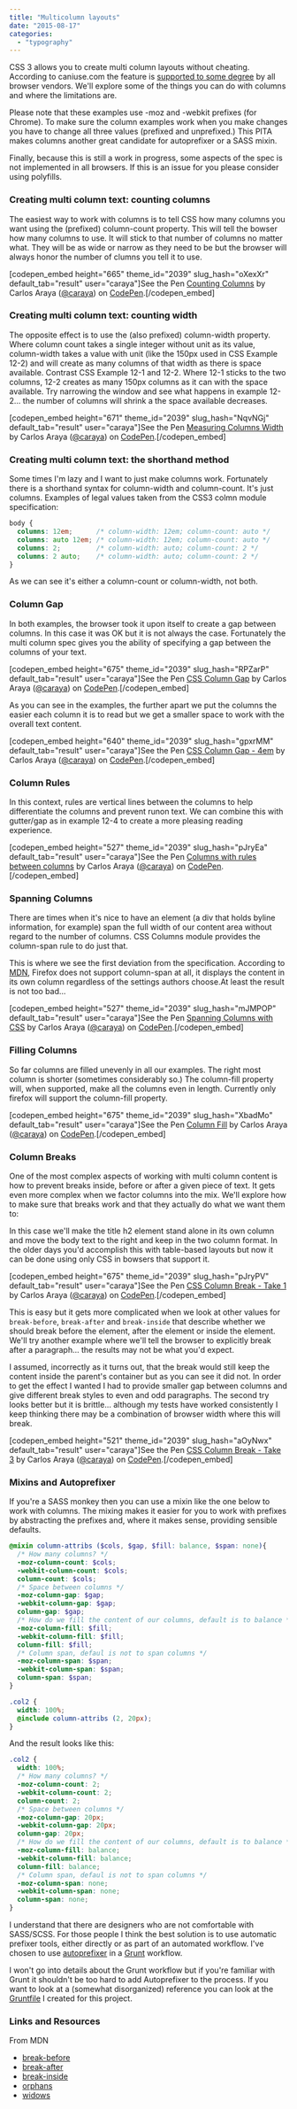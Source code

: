 ```yaml
---
title: "Multicolumn layouts"
date: "2015-08-17"
categories: 
  - "typography"
---
```


CSS 3 allows you to create multi column layouts without cheating. According to caniuse.com the feature is [supported to some degree](http://caniuse.com/#feat=multicolumn) by all browser vendors. We'll explore some of the things you can do with columns and where the limitations are.

Please note that these examples use -moz and -webkit prefixes (for Chrome). To make sure the column examples work when you make changes you have to change all three values (prefixed and unprefixed.) This PITA makes columns another great candidate for autoprefixer or a SASS mixin.

Finally, because this is still a work in progress, some aspects of the spec is not implemented in all browsers. If this is an issue for you please consider using polyfills.

### Creating multi column text: counting columns

The easiest way to work with columns is to tell CSS how many columns you want using the (prefixed) column-count property. This will tell the bowser how many columns to use. It will stick to that number of columns no matter what. They will be as wide or narrow as they need to be but the browser will always honor the number of clumns you tell it to use.

\[codepen\_embed height="665" theme\_id="2039" slug\_hash="oXexXr" default\_tab="result" user="caraya"\]See the Pen [Counting Columns](http://codepen.io/caraya/pen/oXexXr/) by Carlos Araya ([@caraya](http://codepen.io/caraya)) on [CodePen](http://codepen.io).\[/codepen\_embed\]

### Creating multi column text: counting width

The opposite effect is to use the (also prefixed) column-width property. Where column count takes a single integer without unit as its value, column-width takes a value with unit (like the 150px used in CSS Example 12-2) and will create as many columns of that width as there is space available. Contrast CSS Example 12-1 and 12-2. Where 12-1 sticks to the two columns, 12-2 creates as many 150px columns as it can with the space available. Try narrowing the window and see what happens in example 12-2... the number of columns will shrink a the space available decreases.

\[codepen\_embed height="671" theme\_id="2039" slug\_hash="NqvNGj" default\_tab="result" user="caraya"\]See the Pen [Measuring Columns Width](http://codepen.io/caraya/pen/NqvNGj/) by Carlos Araya ([@caraya](http://codepen.io/caraya)) on [CodePen](http://codepen.io).\[/codepen\_embed\]

### Creating multi column text: the shorthand method

Some times I'm lazy and I want to just make columns work. Fortunately there is a shorthand syntax for column-width and column-count. It's just columns. Examples of legal values taken from the CSS3 colmn module specification:

```css
body {
  columns: 12em;      /* column-width: 12em; column-count: auto */
  columns: auto 12em; /* column-width: 12em; column-count: auto */
  columns: 2;         /* column-width: auto; column-count: 2 */
  columns: 2 auto;    /* column-width: auto; column-count: 2 */
}
```

As we can see it's either a column-count or column-width, not both.

### Column Gap

In both examples, the browser took it upon itself to create a gap between columns. In this case it was OK but it is not always the case. Fortunately the multi column spec gives you the ability of specifying a gap between the columns of your text.

\[codepen\_embed height="675" theme\_id="2039" slug\_hash="RPZarP" default\_tab="result" user="caraya"\]See the Pen [CSS Column Gap](http://codepen.io/caraya/pen/RPZarP/) by Carlos Araya ([@caraya](http://codepen.io/caraya)) on [CodePen](http://codepen.io).\[/codepen\_embed\]

As you can see in the examples, the further apart we put the columns the easier each column it is to read but we get a smaller space to work with the overall text content.

\[codepen\_embed height="640" theme\_id="2039" slug\_hash="gpxrMM" default\_tab="result" user="caraya"\]See the Pen [CSS Column Gap - 4em](http://codepen.io/caraya/pen/gpxrMM/) by Carlos Araya ([@caraya](http://codepen.io/caraya)) on [CodePen](http://codepen.io).\[/codepen\_embed\]

### Column Rules

In this context, rules are vertical lines between the columns to help differentiate the columns and prevent runon text. We can combine this with gutter/gap as in example 12-4 to create a more pleasing reading experience.

\[codepen\_embed height="527" theme\_id="2039" slug\_hash="pJryEa" default\_tab="result" user="caraya"\]See the Pen [Columns with rules between columns](http://codepen.io/caraya/pen/pJryEa/) by Carlos Araya ([@caraya](http://codepen.io/caraya)) on [CodePen](http://codepen.io).\[/codepen\_embed\]

### Spanning Columns

There are times when it's nice to have an element (a div that holds byline information, for example) span the full width of our content area without regard to the number of columns. CSS Columns module provides the column-span rule to do just that.

This is where we see the first deviation from the specification. According to [MDN](https://developer.mozilla.org/en-US/docs/Web/CSS/column-span), Firefox does not support column-span at all, it displays the content in its own column regardless of the settings authors choose.At least the result is not too bad...

\[codepen\_embed height="527" theme\_id="2039" slug\_hash="mJMPOP" default\_tab="result" user="caraya"\]See the Pen [Spanning Columns with CSS](http://codepen.io/caraya/pen/mJMPOP/) by Carlos Araya ([@caraya](http://codepen.io/caraya)) on [CodePen](http://codepen.io).\[/codepen\_embed\]

### Filling Columns

So far columns are filled unevenly in all our examples. The right most column is shorter (sometimes considerably so.) The column-fill property will, when supported, make all the columns even in length. Currently only firefox will support the column-fill property.

\[codepen\_embed height="675" theme\_id="2039" slug\_hash="XbadMo" default\_tab="result" user="caraya"\]See the Pen [Column Fill](http://codepen.io/caraya/pen/XbadMo/) by Carlos Araya ([@caraya](http://codepen.io/caraya)) on [CodePen](http://codepen.io).\[/codepen\_embed\]

### Column Breaks

One of the most complex aspects of working with multi column content is how to prevent breaks inside, before or after a given piece of text. It gets even more complex when we factor columns into the mix. We'll explore how to make sure that breaks work and that they actually do what we want them to:

In this case we'll make the title h2 element stand alone in its own column and move the body text to the right and keep in the two column format. In the older days you'd accomplish this with table-based layouts but now it can be done using only CSS in bowsers that support it.

\[codepen\_embed height="675" theme\_id="2039" slug\_hash="pJryPV" default\_tab="result" user="caraya"\]See the Pen [CSS Column Break - Take 1](http://codepen.io/caraya/pen/pJryPV/) by Carlos Araya ([@caraya](http://codepen.io/caraya)) on [CodePen](http://codepen.io).\[/codepen\_embed\]

This is easy but it gets more complicated when we look at other values for `break-before`, `break-after` and `break-inside` that describe whether we should break before the element, after the element or inside the element. We'll try another example where we'll tell the browser to explicitly break after a paragraph... the results may not be what you'd expect.

I assumed, incorrectly as it turns out, that the break would still keep the content inside the parent's container but as you can see it did not. In order to get the effect I wanted I had to provide smaller gap between columns and give different break styles to even and odd paragraphs. The second try looks better but it is brittle... although my tests have worked consistently I keep thinking there may be a combination of browser width where this will break.

\[codepen\_embed height="521" theme\_id="2039" slug\_hash="aOyNwx" default\_tab="result" user="caraya"\]See the Pen [CSS Column Break - Take 3](http://codepen.io/caraya/pen/aOyNwx/) by Carlos Araya ([@caraya](http://codepen.io/caraya)) on [CodePen](http://codepen.io).\[/codepen\_embed\]

### Mixins and Autoprefixer

If you're a SASS monkey then you can use a mixin like the one below to work with columns. The mixing makes it easier for you to work with prefixes by abstracting the prefixes and, where it makes sense, providing sensible defaults.

```scss
@mixin column-attribs ($cols, $gap, $fill: balance, $span: none){
  /* How many columns? */
  -moz-column-count: $cols;
  -webkit-column-count: $cols;
  column-count: $cols;
  /* Space between columns */
  -moz-column-gap: $gap;
  -webkit-column-gap: $gap;
  column-gap: $gap;
  /* How do we fill the content of our columns, default is to balance */
  -moz-column-fill: $fill;
  -webkit-column-fill: $fill;
  column-fill: $fill;
  /* Column span, defaul is not to span columns */
  -moz-column-span: $span;
  -webkit-column-span: $span;
  column-span: $span;
}
```

```scss
.col2 {
  width: 100%;
  @include column-attribs (2, 20px);
}
```

And the result looks like this:

```css
.col2 {
  width: 100%;
  /* How many columns? */
  -moz-column-count: 2;
  -webkit-column-count: 2;
  column-count: 2;
  /* Space between columns */
  -moz-column-gap: 20px;
  -webkit-column-gap: 20px;
  column-gap: 20px;
  /* How do we fill the content of our columns, default is to balance */
  -moz-column-fill: balance;
  -webkit-column-fill: balance;
  column-fill: balance;
  /* Column span, defaul is not to span columns */
  -moz-column-span: none;
  -webkit-column-span: none;
  column-span: none;
}
```

I understand that there are designers who are not comfortable with SASS/SCSS. For those people I think the best solution is to use automatic prefixer tools, either directly or as part of an automated workflow. I've chosen to use [autoprefixer](https://github.com/postcss/autoprefixer) in a [Grunt](http://gruntjs.com/) workflow.

I won't go into details about the Grunt workflow but if you're familiar with Grunt it shouldn't be too hard to add Autoprefixer to the process. If you want to look at a (somewhat disorganized) reference you can look at the [Gruntfile](https://github.com/caraya/books-as-apps/blob/master/Gruntfile.js) I created for this project.

### Links and Resources

From MDN

- [break-before](https://developer.mozilla.org/en-US/docs/Web/CSS/break-before)
- [break-after](https://developer.mozilla.org/en-US/docs/Web/CSS/break-after)
- [break-inside](https://developer.mozilla.org/en-US/docs/Web/CSS/break-inside)
- [orphans](https://developer.mozilla.org/en-US/docs/Web/CSS/orphans)
- [widows](https://developer.mozilla.org/en-US/docs/Web/CSS/widows)

